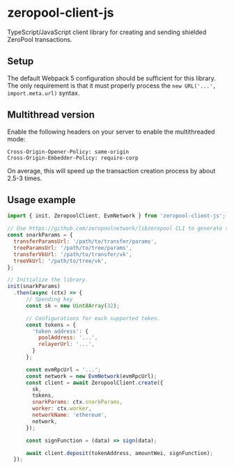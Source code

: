 # zeropool-client-js

TypeScript/JavaScript client library for creating and sending shielded ZeroPool transactions.

## Setup
The default Webpack 5 configuration should be sufficient for this library. The only requirement is that it must properly process the `new URL('...', import.meta.url)` syntax.

## Multithread version
Enable the following headers on your server to enable the multithreaded mode:
```
Cross-Origin-Opener-Policy: same-origin
Cross-Origin-Embedder-Policy: require-corp
```
On average, this will speed up the transaction creation process by about 2.5-3 times.

## Usage example
```js
import { init, ZeropoolClient, EvmNetwork } from 'zeropool-client-js';

// Use https://github.com/zeropoolnetwork/libzeropool CLI to generate theese files
const snarkParams = {
  transferParamsUrl: '/path/to/transfer/params',
  treeParamsUrl: '/path/to/tree/params',
  transferVkUrl: '/path/to/transfer/vk',
  treeVkUrl: '/path/to/tree/vk',
};

// Initialize the library.
init(snarkParams)
  .then(async (ctx) => {
      // Spending key
      const sk = new Uint8Array(32);

      // Configurations for each supported token.
      const tokens = {
        'token address': {
          poolAddress: '...',
          relayerUrl: '...',
        }
      };

      const evmRpcUrl = '...';
      const network = new EvmNetwork(evmRpcUrl);
      const client = await ZeropoolClient.create({
        sk,
        tokens,
        snarkParams: ctx.snarkParams,
        worker: ctx.worker,
        networkName: 'ethereum',
        network,
      });

      const signFunction = (data) => sign(data);

      await client.deposit(tokenAddress, amountWei, signFunction);
  });
```
